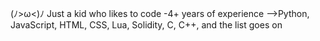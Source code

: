 (ﾉ>ω<)ﾉ
Just a kid who likes to code
-4+ years of experience
-->Python, JavaScript, HTML, CSS, Lua, Solidity, C, C++, and the list goes on

